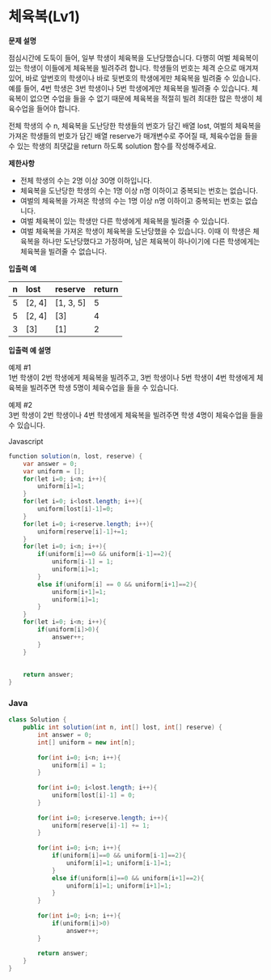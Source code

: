 # 체육복\(Lv1\)

**문제 설명**

점심시간에 도둑이 들어, 일부 학생이 체육복을 도난당했습니다. 다행히 여벌 체육복이 있는 학생이 이들에게 체육복을 빌려주려 합니다. 학생들의 번호는 체격 순으로 매겨져 있어, 바로 앞번호의 학생이나 바로 뒷번호의 학생에게만 체육복을 빌려줄 수 있습니다. 예를 들어, 4번 학생은 3번 학생이나 5번 학생에게만 체육복을 빌려줄 수 있습니다. 체육복이 없으면 수업을 들을 수 없기 때문에 체육복을 적절히 빌려 최대한 많은 학생이 체육수업을 들어야 합니다.

전체 학생의 수 n, 체육복을 도난당한 학생들의 번호가 담긴 배열 lost, 여벌의 체육복을 가져온 학생들의 번호가 담긴 배열 reserve가 매개변수로 주어질 때, 체육수업을 들을 수 있는 학생의 최댓값을 return 하도록 solution 함수를 작성해주세요.

**제한사항**

* 전체 학생의 수는 2명 이상 30명 이하입니다.
* 체육복을 도난당한 학생의 수는 1명 이상 n명 이하이고 중복되는 번호는 없습니다.
* 여벌의 체육복을 가져온 학생의 수는 1명 이상 n명 이하이고 중복되는 번호는 없습니다.
* 여벌 체육복이 있는 학생만 다른 학생에게 체육복을 빌려줄 수 있습니다.
* 여벌 체육복을 가져온 학생이 체육복을 도난당했을 수 있습니다. 이때 이 학생은 체육복을 하나만 도난당했다고 가정하며, 남은 체육복이 하나이기에 다른 학생에게는 체육복을 빌려줄 수 없습니다.

**입출력 예**

| n | lost | reserve | return |
| :--- | :--- | :--- | :--- |
| 5 | \[2, 4\] | \[1, 3, 5\] | 5 |
| 5 | \[2, 4\] | \[3\] | 4 |
| 3 | \[3\] | \[1\] | 2 |

**입출력 예 설명**

예제 \#1  
1번 학생이 2번 학생에게 체육복을 빌려주고, 3번 학생이나 5번 학생이 4번 학생에게 체육복을 빌려주면 학생 5명이 체육수업을 들을 수 있습니다.

예제 \#2  
3번 학생이 2번 학생이나 4번 학생에게 체육복을 빌려주면 학생 4명이 체육수업을 들을 수 있습니다.



Javascript

```java
function solution(n, lost, reserve) {
    var answer = 0;
    var uniform = [];
    for(let i=0; i<n; i++){
        uniform[i]=1;
    }
    for(let i=0; i<lost.length; i++){
        uniform[lost[i]-1]=0;
    }
    for(let i=0; i<reserve.length; i++){
        uniform[reserve[i]-1]+=1;
    }
    for(let i=0; i<n; i++){
        if(uniform[i]==0 && uniform[i-1]==2){
            uniform[i-1] = 1;
            uniform[i]=1;
        }    
        else if(uniform[i] == 0 && uniform[i+1]==2){
            uniform[i+1]=1;
            uniform[i]=1;
        }
    }
    for(let i=0; i<n; i++){
        if(uniform[i]>0){
            answer++;
        }
    }
    
    
    return answer;
}
```



### Java

```java
class Solution {
    public int solution(int n, int[] lost, int[] reserve) {
        int answer = 0;
        int[] uniform = new int[n];
        
        for(int i=0; i<n; i++){
            uniform[i] = 1;
        }
        
        for(int i=0; i<lost.length; i++){
            uniform[lost[i]-1] = 0;
        }
        
        for(int i=0; i<reserve.length; i++){
            uniform[reserve[i]-1] += 1;
        }
        
        for(int i=0; i<n; i++){
            if(uniform[i]==0 && uniform[i-1]==2){
                uniform[i]=1; uniform[i-1]=1;
            }
            else if(uniform[i]==0 && uniform[i+1]==2){
                uniform[i]=1; uniform[i+1]=1;
            }
        }
        
        for(int i=0; i<n; i++){
            if(uniform[i]>0)
                answer++;
        }
        
        return answer;
    }
}
```



